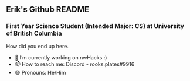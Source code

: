 ## Erik's Github README

### First Year Science Student (Intended Major: CS) at University of British Columbia

How did you end up here.

- 🔭 I’m currently working on nwHacks :)
- 📫 How to reach me: Discord - rooks.plates#9916 
- 😄 Pronouns: He/Him


<!--
**eriklsy/eriklsy** is a ✨ _special_ ✨ repository because its `README.md` (this file) appears on your GitHub profile.

Here are some ideas to get you started:

- 🔭 I’m currently working on ...
- 🌱 I’m currently learning ...
- 👯 I’m looking to collaborate on ...
- 🤔 I’m looking for help with ...
- 💬 Ask me about ...
- 📫 How to reach me: ...
- 😄 Pronouns: ...
- ⚡ Fun fact: ...
-->
